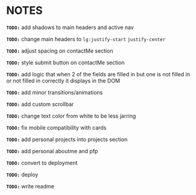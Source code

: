 # NOTES

**`TODO:`** add shadows to main headers and active nav

**`TODO:`** change main headers to `lg:justify-start` `justify-center`

**`TODO:`** adjust spacing on contactMe section

**`TODO:`** style submit button on contactMe section

**`TODO:`** add logic that when 2 of the fields are filled in but one is not filled in or not filled in correctly it displays in the DOM

**`TODO:`** add minor transitions/animations

**`TODO:`** add custom scrollbar

**`TODO:`** change text color from white to be less jarring

**`TODO:`** fix mobile compatibility with cards


**`TODO:`** add personal projects into projects section

**`TODO:`** add personal aboutme and pfp

**`TODO:`** convert to deployment

**`TODO:`** deploy

**`TODO:`** write readme